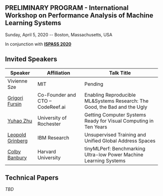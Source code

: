 ## PRELIMINARY PROGRAM - International Workshop on Performance Analysis of Machine Learning Systems
Sunday, April 5, 2020 -- Boston, Massachusetts, USA

In conjunction with **[ISPASS 2020](https://www.ispass.org/ispass2020)**

## Invited Speakers

| Speaker                                                      | Affiliation                      | Talk Title            |
| ----                                                         | ----                             | ----                  |
| Vivienne Sze                                                 | MIT                              | Pending               |
| [Grigori Fursin](https://fastpath2020.github.io/Fursin)      | Co-Founder and CTO – CodeReef.ai |Enabling Reproducible ML&Systems Research: The Good, the Bad and the Ugly |
| [Yuhao Zhu](https://fastpath2020.github.io/Zhu)              | University of Rochester          | Getting Computer Systems Ready for Visual Computing in Ten Years        |
| [Leopold Grinberg](https://fastpath2020.github.io/Grinberg)  | IBM Research                     | Unsupervised Training and Unified Global Address Spaces            |
| [Colby Banbury](https://fastpath2020.github.io/Banbury)      | Harvard University               | tinyMLPerf: Benchmarking Ultra-low Power Machine Learning Systems       |

## Technical Papers

*TBD*
